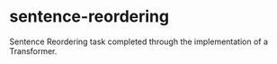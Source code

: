 # sentence-reordering
Sentence Reordering task completed through the implementation of a Transformer.
